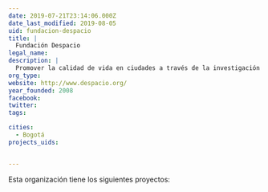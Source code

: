 ```yaml
---
date: 2019-07-21T23:14:06.000Z
date_last_modified: 2019-08-05
uid: fundacion-despacio
title: |
  Fundación Despacio
legal_name: 
description: |
  Promover la calidad de vida en ciudades a través de la investigación aplicada.
org_type: 
website: http://www.despacio.org/
year_founded: 2008
facebook: 
twitter: 
tags:

cities: 
  - Bogotá
projects_uids:


---
```


Esta organización tiene los siguientes proyectos:


